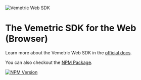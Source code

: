 ![Vemetric Web SDK](https://github.com/user-attachments/assets/8223fcb0-ec16-444e-a4a3-5fb08b40f0dd)

# The Vemetric SDK for the Web (Browser)

Learn more about the Vemetric Web SDK in the [official docs](https://vemetric.com/docs/sdks/web-browser).

You can also checkout the [NPM Package](https://www.npmjs.com/package/@vemetric/web).

[![NPM Version](https://img.shields.io/npm/v/%40vemetric%2Fweb)](https://www.npmjs.com/package/@vemetric/web)
